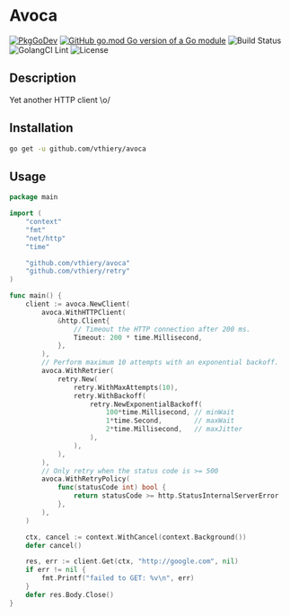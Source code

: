 # Avoca

[![PkgGoDev](https://pkg.go.dev/badge/vthiery/avoca)](https://pkg.go.dev/github.com/vthiery/avoca)
[![GitHub go.mod Go version of a Go module](https://img.shields.io/github/go-mod/go-version/vthiery/avoca.svg)](https://github.com/vthiery/avoca)
![Build Status](https://github.com/vthiery/avoca/workflows/Test/badge.svg)
![GolangCI Lint](https://github.com/vthiery/avoca/workflows/GolangCI/badge.svg)
![License](https://img.shields.io/github/license/vthiery/avoca)

## Description

Yet another HTTP client \o/

## Installation

```sh
go get -u github.com/vthiery/avoca
```

## Usage

```go
package main

import (
	"context"
	"fmt"
	"net/http"
	"time"

	"github.com/vthiery/avoca"
	"github.com/vthiery/retry"
)

func main() {
	client := avoca.NewClient(
		avoca.WithHTTPClient(
			&http.Client{
				// Timeout the HTTP connection after 200 ms.
				Timeout: 200 * time.Millisecond,
			},
		),
		// Perform maximum 10 attempts with an exponential backoff.
		avoca.WithRetrier(
			retry.New(
				retry.WithMaxAttempts(10),
				retry.WithBackoff(
					retry.NewExponentialBackoff(
						100*time.Millisecond, // minWait
						1*time.Second,        // maxWait
						2*time.Millisecond,   // maxJitter
					),
				),
			),
		),
		// Only retry when the status code is >= 500
		avoca.WithRetryPolicy(
			func(statusCode int) bool {
				return statusCode >= http.StatusInternalServerError
			},
		),
	)

	ctx, cancel := context.WithCancel(context.Background())
	defer cancel()

	res, err := client.Get(ctx, "http://google.com", nil)
	if err != nil {
		fmt.Printf("failed to GET: %v\n", err)
	}
	defer res.Body.Close()
}
```
